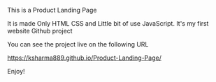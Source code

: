 
This is a Product Landing Page

It is made Only HTML CSS and Little bit of use JavaScript. It's my first website Github project

You can see the project live on the following URL

https://ksharma889.github.io/Product-Landing-Page/

Enjoy!
